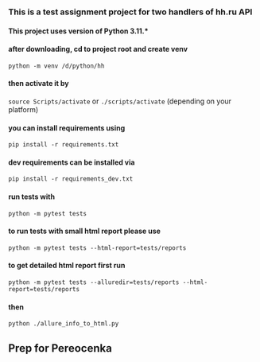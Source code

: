 
### This is a test assignment project for two handlers of hh.ru API

#### This project uses version of Python 3.11.*

#### after downloading, cd to project root and create venv
`python -m venv /d/python/hh`

#### then activate it by
`source Scripts/activate` or `./scripts/activate` (depending on your platform)

#### you can install requirements using
`pip install -r requirements.txt`

#### dev requirements can be installed via
`pip install -r requirements_dev.txt`

#### run tests with 
`python -m pytest tests`

#### to run tests with small html report please use
`python -m pytest tests --html-report=tests/reports`

#### to get detailed html report first run
`python -m pytest tests --alluredir=tests/reports --html-report=tests/reports`
#### then
`python ./allure_info_to_html.py`

## Prep for Pereocenka

